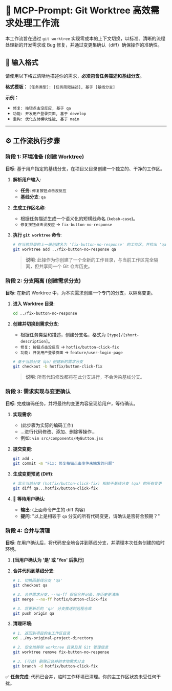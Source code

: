 
# 🚀 MCP-Prompt: Git Worktree 高效需求处理工作流

本工作流旨在通过 `git worktree` 实现零成本的上下文切换，以标准、清晰的流程处理新的开发需求或 Bug 修复，并通过变更集确认（diff）确保操作的准确性。

## 📝 输入格式

请使用以下格式清晰地描述你的需求，**必须包含任务描述和基线分支**。

**格式模板：**
`[任务类型]: [任务简短描述], 基于 [基线分支]`

**示例：**

  * `修复: 按钮点击没反应, 基于 qa`
  * `功能: 开发用户登录页面, 基于 develop`
  * `重构: 优化支付模块性能, 基于 main`

-----

## ⚙️ 工作流执行步骤

### 阶段 1: 环境准备 (创建 Worktree)

**目标**: 基于用户指定的基线分支，在项目父目录创建一个独立的、干净的工作区。

1.  **解析用户输入**:

      * **任务**: `修复按钮点击没反应`
      * **基线分支**: `qa`

2.  **生成工作区名称**:

      * 根据任务描述生成一个语义化的短横线命名 (`kebab-case`)。
      * `修复按钮点击没反应` -\> `fix-button-no-response`

3.  **执行 `git worktree` 命令**:

    ```bash
    # 在当前目录的上一级创建名为 'fix-button-no-response' 的工作区，并检出 'qa' 分支
    git worktree add ../fix-button-no-response qa
    ```

    > **说明**: 此操作为你创建了一个全新的工作目录，与当前工作区完全隔离，但共享同一个 Git 仓库历史。

### 阶段 2: 分支隔离 (创建需求分支)

**目标**: 在新的 Worktree 中，为本次需求创建一个专门的分支，以隔离变更。

1.  **进入 Worktree 目录**:

    ```bash
    cd ../fix-button-no-response
    ```

2.  **创建并切换到需求分支**:

      * 根据任务类型和描述，创建分支名，格式为 `[type]/[short-description]`。
      * `修复: 按钮点击没反应` -\> `hotfix/button-click-fix`
      * `功能: 开发用户登录页面` -\> `feature/user-login-page`

    <!-- end list -->

    ```bash
    # 基于当前分支（qa）创建新的需求分支
    git checkout -b hotfix/button-click-fix
    ```

    > **说明**: 所有代码修改都将在此分支进行，不会污染基线分支。

### 阶段 3: 需求实现与变更确认

**目标**: 完成编码任务，并将最终的变更内容呈现给用户，等待确认。

1.  **实现需求**:

      * (此步骤为实际的编码工作)
      * ...进行代码修改、添加、删除等操作...
      * 例如: `vim src/components/MyButton.jsx`

2.  **提交变更**:

    ```bash
    git add .
    git commit -m "Fix: 修复按钮点击事件未触发的问题"
    ```

3.  **生成变更预览 (Diff)**:

    ```bash
    # 显示当前分支 (hotfix/button-click-fix) 相较于基线分支 (qa) 的所有变更
    git diff qa...hotfix/button-click-fix
    ```

4.  🛑 **等待用户确认**:

      * **输出**: (上面命令产生的 diff 内容)
      * **提问**: "以上是相较于 `qa` 分支的所有代码变更，请确认是否符合预期？"

### 阶段 4: 合并与清理

**目标**: 在用户确认后，将代码安全地合并到基线分支，并清理本次任务创建的临时环境。

1.  **[当用户确认为 '是' 或 'Yes' 后执行]**

2.  **合并代码到基线分支**:

    ```bash
    # 1. 切换回基线分支 'qa'
    git checkout qa

    # 2. 合并需求分支，--no-ff 保留合并记录，使历史更清晰
    git merge --no-ff hotfix/button-click-fix

    # 3. 将更新后的 'qa' 分支推送到远程仓库
    git push origin qa
    ```

3.  **清理环境**:

    ```bash
    # 1. 返回到项目的主工作区目录
    cd ../my-original-project-directory

    # 2. 安全地移除 worktree 目录及其 Git 管理信息
    git worktree remove fix-button-no-response

    # 3. (可选) 删除已合并的本地需求分支
    git branch -d hotfix/button-click-fix
    ```

✅ **任务完成**: 代码已合并，临时工作环境已清理。你的主工作区状态未受任何干扰。